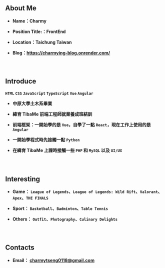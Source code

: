 ## **About Me**

- **Name：Charmy**

- **Position Title:：FrontEnd**

- **Location：Taichung Taiwan**

- **Blog：https://charmying-blog.onrender.com/**

###### <br/>

## **Introduce**

**`HTML` `CSS` `JavaScript` `TypeScript` `Vue` `Angular`**

- **中原大學土木系畢業**

- **緯育 TibaMe 前端工程師就業養成班結訓**

- **前端框架：一開始學的是 `Vue`，自學了一點 `React`，現在工作上使用的是 `Angular`**

- **一開始學程式時先接觸一點 `Python`**

- **在緯育 TibaMe 上課時接觸一些 `PHP` 和 `MySQL` 以及 `UI/UX`**

###### <br/>

## **Interesting**

- **Game： `League of Legends`、`League of Legends: Wild Rift`、`Valorant`、`Apex`、`THE FINALS`**

- **Sport： `Basketball`、`Badminton`、`Table Tennis`**

- **Others： `Outfit`、`Photography`、`Culinary Delights`**

###### <br/>

## Contacts

- **Email： charmytseng0118@gmail.com**
